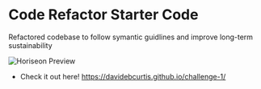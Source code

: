 # Code Refactor Starter Code

Refactored codebase to follow symantic guidlines and improve long-term sustainability

![Horiseon Preview](https://github.com/DavidebCurtis/challenge-1/blob/main/assets/images/horiseon-website.png)

- Check it out here! https://davidebcurtis.github.io/challenge-1/
